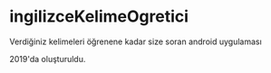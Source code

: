 # ingilizceKelimeOgretici
Verdiğiniz kelimeleri öğrenene kadar size soran android uygulaması 

2019'da oluşturuldu.
